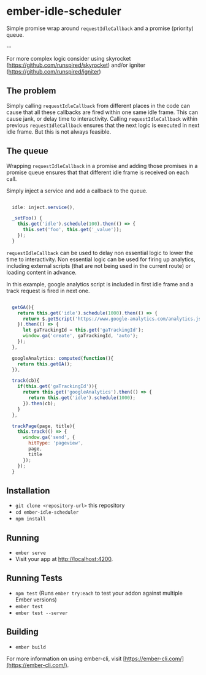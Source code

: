 # ember-idle-scheduler

Simple promise wrap around `requestIdleCallback` and a promise (priority) queue.

--

For more complex logic consider using skyrocket (https://github.com/runspired/skyrocket) and/or igniter (https://github.com/runspired/igniter)

## The problem

Simply calling `requestIdleCallback` from different places in the code can cause that all these callbacks are fired within one same idle frame. This can cause jank, or delay time to interactivity. Calling `requestIdleCallback` within previous `requestIdleCallback` ensures that the next logic is executed in next idle frame. But this is not always feasible.

## The queue

Wrapping `requestIdleCallback` in a promise and adding those promises in a promise queue ensures that that different idle frame is received on each call.

Simply inject a service and add a callback to the queue.

```javascript

  idle: inject.service(),

  _setFoo() {
    this.get('idle').schedule(100).then(() => {
      this.set('foo', this.get('_value'));
    });
  }
```

`requestIdleCallback` can be used to delay non essential logic to lower the time to interactivity. Non essential logic can be used for firing up analytics, including external scripts (that are not being used in the current route) or loading content in advance.

In this example, google analytics script is included in first idle frame and a track request is fired in next one.

```javascript

  getGA(){
    return this.get('idle').schedule(1000).then(() => {
      return $.getScript('https://www.google-analytics.com/analytics.js');
    }).then(() => {
      let gaTrackingId = this.get('gaTrackingId');
      window.ga('create', gaTrackingId, 'auto');
    });
  },

  googleAnalytics: computed(function(){
    return this.getGA();
  }),

  track(cb){
    if(this.get('gaTrackingId')){
      return this.get('googleAnalytics').then(() => {
        return this.get('idle').schedule(1000);
      }).then(cb);
    }
  },

  trackPage(page, title){
    this.track(() => {   
      window.ga('send', {
        hitType: 'pageview',
        page,
        title
      });
    });
  }
```


## Installation

* `git clone <repository-url>` this repository
* `cd ember-idle-scheduler`
* `npm install`

## Running

* `ember serve`
* Visit your app at [http://localhost:4200](http://localhost:4200).

## Running Tests

* `npm test` (Runs `ember try:each` to test your addon against multiple Ember versions)
* `ember test`
* `ember test --server`

## Building

* `ember build`

For more information on using ember-cli, visit [https://ember-cli.com/](https://ember-cli.com/).
